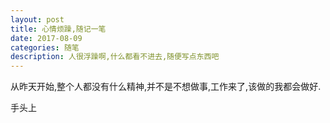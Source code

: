 ```yaml
---
layout: post
title: 心情烦躁,随记一笔
date: 2017-08-09
categories: 随笔
description: 人很浮躁啊,什么都看不进去,随便写点东西吧
---
```


   从昨天开始,整个人都没有什么精神,并不是不想做事,工作来了,该做的我都会做好.
  
   手头上